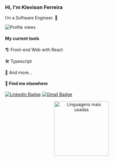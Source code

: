 ### Hi, I'm Klevison Ferreira

I’m a Software Engineer. 🚀

<p align="left"> <img src="https://komarev.com/ghpvc/?username=KlevisonF&color=blue" alt="Profile views" /> </p>

#### My current tools   

🌎 Front-end Web with React

🛠️ Typescript  

🧰 And more...  

#### 💬 Find me elsewhere

[![Linkedin Badge](https://img.shields.io/badge/-Linkedin-blue?style=flat-square&logo=Linkedin&logoColor=white&link=https://www.linkedin.com/in/klevisonF/)](https://www.linkedin.com/in/klevison-ferreira-908471208/) 
[![Gmail Badge](https://img.shields.io/badge/-klevison.ui@gmai-c14438?style=flat-square&logo=Gmail&logoColor=white&link=mailto:klevison.ui@gmail.com)](mailto:klevison.ui@gmail.com)

<div align="center">
     <a href="https://github.com/KlevisonF">
        <img height="180em" src="https://github-readme-stats.vercel.app/api/top-langs/?username=KlevisonFe&hide=html&layout=compact&&show_icons=true&line_height=27&count_private=true&title_color=ffffff&text_color=c9cacc&icon_color=2bbc8a&bg_color=1d1f21"
        alt="Linguagens mais usadas" align="center">
    </a>
</div>
